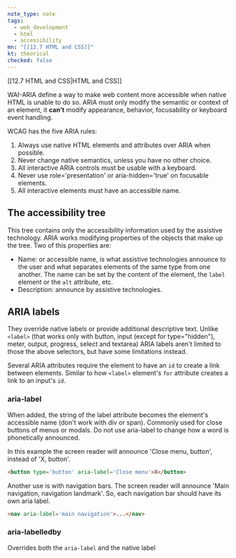 ```yaml
---
note_type: note
tags:
  - web_development
  - html
  - accessibility
mn: "[[12.7 HTML and CSS]]"
kt: theorical
checked: false
---
```

[[12.7 HTML and CSS|HTML and CSS]]


WAI-ARIA define a way to make web content more accessible when native HTML is unable to do so. ARIA must only modify the semantic or context of an element, it **can't** modify appearance, behavior, focusability or keyboard event handling.

WCAG has the five ARIA rules:
1. Always use native HTML elements and attributes over ARIA when possible.
2. Never change native semantics, unless you have no other choice.
3. All interactive ARIA controls must be usable with a keyboard.
4. Never use role='presentation' or aria-hidden='true' on focusable elements.
5. All interactive elements must have an accessible name.

## The accessibility tree
This tree contains only the accessibility information used by the assistive technology. ARIA works modifying properties of the objects that make up the tree. Two of this properties are:
- Name: or accessible name, is what assistive technologies announce to the user and what separates elements of the same type from one another. The name can be set by the content of the element, the `label` element or the `alt` attribute, etc.
- Description: announce by assistive technologies.

## ARIA labels
They override native labels or provide additional descriptive text. Unlike `<label>` (that works only with button, input (except for type="hidden"), meter, output, progress, select and textarea) ARIA labels aren't limited to those the above selectors, but have some limitations instead. 

Several ARIA attributes require the element to have an `id` to create a link between elements. Similar to how `<label>` element's `for` attribute creates a link to an input's `id`. 

### aria-label
When added, the string of the label attribute becomes the element's accessible name (don't work with div or span). Commonly used for close buttons of menus or modals. Do not use aria-label to change how a word is phonetically announced. 

In this example the screen reader will announce 'Close menu, button', instead of 'X, button'.

```html
<button type='button' aria-label='Close menu'>X</button>
```

Another use is with navigation bars. The screen reader will announce 'Main navigation, navigation landmark'. So, each navigation bar should have its own aria label. 

```html
<nav aria-label='main navigation'>...</nav>
```

### aria-labelledby
Overrides both the `aria-label` and the native label